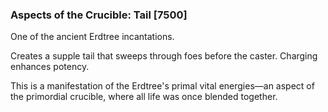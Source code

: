 ### Aspects of the Crucible: Tail [7500]

One of the ancient Erdtree incantations.

Creates a supple tail that sweeps through foes before the caster. Charging enhances potency.

This is a manifestation of the Erdtree's primal vital energies—an aspect of the primordial crucible, where all life was once blended together.